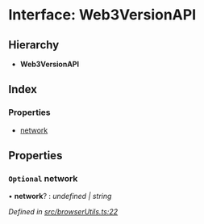 # Interface: Web3VersionAPI

## Hierarchy

- **Web3VersionAPI**

## Index

### Properties

- [network](_browserutils_.web3versionapi.md#optional-network)

## Properties

### `Optional` network

• **network**? : _undefined | string_

_Defined in [src/browserUtils.ts:22](https://github.com/PolymathNetwork/polymath-sdk/blob/660aba8/src/browserUtils.ts#L22)_
